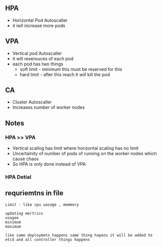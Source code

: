 ## HPA
- Horizontal Pod Autoscaller 
- it iwll increase more pods
## VPA 
  - Vertical pod Autoscaller 
  - it will reserouces of each pod
  - each pod has two things 
    - soft limit - minimum this must be reserved for this 
    - hard limit - after this reach it will kill the pod

## CA
  - Cluster Autoscaller 
  - Increases number of worker nodes 


## Notes
  ### HPA >> VPA
  - Vertical scaling has limit where horizontal scaling has no limit 
  - Uncertainity of number of pods of running on the worker nodes which cause chaos
  - So HPA is only done instead of VPA

### HPA Detial
## requriemtns in file
    Limit - like cpu uasage , memmory 

    updating mertrics 
    usagee 
    minimum 
    maximum 

    like same deploymetn happens same thing hapens it will be added to etcd and all controller things happens 